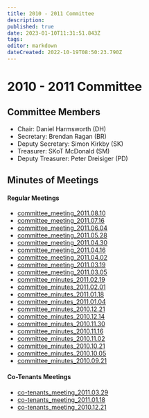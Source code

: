 ```yaml
---
title: 2010 - 2011 Committee
description: 
published: true
date: 2023-01-10T11:31:51.843Z
tags: 
editor: markdown
dateCreated: 2022-10-19T08:50:23.790Z
---
```


# 2010 - 2011 Committee

## Committee Members

-   Chair: Daniel Harmsworth (DH)
-   Secretary: Brendan Ragan (BR)
-   Deputy Secretary: Simon Kirkby (SK)
-   Treasurer: SKoT McDonald (SM)
-   Deputy Treasurer: Peter Dreisiger (PD)

## Minutes of Meetings

#### Regular Meetings

-   [committee_meeting_2011.08.10](committee_meeting_2011.08.10)
-   [committee_meeting_2011.07.16](committee_meeting_2011.07.16)
-   [committee_meeting_2011.06.04](committee_meeting_2011.06.04)
-   [committee_meeting_2011.05.28](committee_meeting_2011.05.28)
-   [committee_meeting_2011.04.30](committee_meeting_2011.04.30)
-   [committee_meeting_2011.04.16](committee_meeting_2011.04.16)
-   [committee_meeting_2011.04.02](committee_meeting_2011.04.02)
-   [committee_meeting_2011.03.19](committee_meeting_2011.03.19)
-   [committee_meeting_2011.03.05](committee_meeting_2011.03.05)
-   [committee_minutes_2011.02.19](committee_minutes_2011.02.19)
-   [committee_minutes_2011.02.01](committee_minutes_2011.02.01)
-   [committee_minutes_2011.01.18](committee_minutes_2011.01.18)
-   [committee_minutes_2011.01.04](committee_minutes_2011.01.04)
-   [committee_minutes_2010.12.21](committee_minutes_2010.12.21)
-   [committee_minutes_2010.12.14](committee_minutes_2010.12.14)
-   [committee_minutes_2010.11.30](committee_minutes_2010.11.30)
-   [committee_minutes_2010.11.16](committee_minutes_2010.11.16)
-   [committee_minutes_2010.11.02](committee_minutes_2010.11.02)
-   [committee_minutes_2010.10.21](committee_minutes_2010.10.21)
-   [committee_minutes_2010.10.05](committee_minutes_2010.10.05)
-   [committee_minutes_2010.09.21](committee_minutes_2010.09.21)

#### Co-Tenants Meetings

-   [co-tenants_meeting_2011.03.29](co-tenants_meeting_2011.03.29)
-   [co-tenants_meeting_2011.01.18](co-tenants_meeting_2011.01.18)
-   [co-tenants_meeting_2010.12.21](co-tenants_meeting_2010.12.21)

